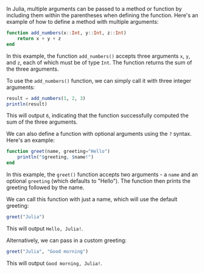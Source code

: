 In Julia, multiple arguments can be passed to a method or function by including them within the parentheses when defining the function. Here's an example of how to define a method with multiple arguments:

```julia
function add_numbers(x::Int, y::Int, z::Int)
    return x + y + z
end
```

In this example, the function `add_numbers()` accepts three arguments `x`, `y`, and `z`, each of which must be of type `Int`. The function returns the sum of the three arguments.

To use the `add_numbers()` function, we can simply call it with three integer arguments:

```julia
result = add_numbers(1, 2, 3)
println(result)
```

This will output `6`, indicating that the function successfully computed the sum of the three arguments.

We can also define a function with optional arguments using the `?` syntax. Here's an example:

```julia
function greet(name, greeting="Hello")
    println("$greeting, $name!")
end
```

In this example, the `greet()` function accepts two arguments - a `name` and an optional `greeting` (which defaults to "Hello"). The function then prints the greeting followed by the name.

We can call this function with just a name, which will use the default greeting:

```julia
greet("Julia")
```

This will output `Hello, Julia!`.

Alternatively, we can pass in a custom greeting:

```julia
greet("Julia", "Good morning")
```

This will output `Good morning, Julia!`.